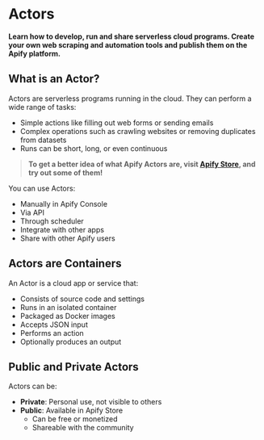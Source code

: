 # Actors

**Learn how to develop, run and share serverless cloud programs. Create your own web scraping and automation tools and publish them on the Apify platform.**

## What is an Actor?

Actors are serverless programs running in the cloud. They can perform a wide range of tasks:
- Simple actions like filling out web forms or sending emails
- Complex operations such as crawling websites or removing duplicates from datasets
- Runs can be short, long, or even continuous

> **To get a better idea of what Apify Actors are, visit [Apify Store](https://apify.com/store), and try out some of them!**

You can use Actors:
- Manually in Apify Console
- Via API
- Through scheduler
- Integrate with other apps
- Share with other Apify users

## Actors are Containers

An Actor is a cloud app or service that:
- Consists of source code and settings
- Runs in an isolated container
- Packaged as Docker images
- Accepts JSON input
- Performs an action
- Optionally produces an output

## Public and Private Actors

Actors can be:
- **Private**: Personal use, not visible to others
- **Public**: Available in Apify Store
  - Can be free or monetized
  - Shareable with the community